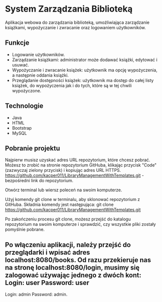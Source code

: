 # System Zarządzania Biblioteką

Aplikacja webowa do zarządzania biblioteką, umożliwiająca zarządzanie książkami, wypożyczanie i zwracanie oraz logowaniem użytkowników.

## Funkcje

- Logowanie użytkowników.
- Zarządzanie książkami: administrator może dodawać książki, edytować i usuwać.
- Wypożyczanie i zwracanie książek: użytkownik ma opcję wypożyczenia, a następnie oddania książki.
- Przeglądanie dostępności książek: użytkownik ma dostęp do całej listy książek, do wypożyczenia jak i do tych, które są w tej chwili wypożyczone.

## Technologie

- Java
- HTML
- Bootstrap
- MySQL

## Pobranie projektu
Najpierw musisz uzyskać adres URL repozytorium, które chcesz pobrać. Możesz to zrobić na stronie repozytorium GitHuba, klikając przycisk "Code" (zazwyczaj zielony przycisk) i kopiując adres URL HTTPS.
https://github.com/kacper011/LibraryManagementWithTemplates.git - bezpośredni link do repozytorium.

Otwórz terminal lub wiersz poleceń na swoim komputerze.

Użyj komendy git clone w terminalu, aby sklonować repozytorium z GitHuba. Składnia komendy jest następująca:
git clone https://github.com/kacper011/LibraryManagementWithTemplates.git

Po zakończeniu procesu git clone, możesz przejść do katalogu repozytorium na swoim komputerze i sprawdzić, czy wszystkie pliki zostały pomyślnie pobrane.

Po włączeniu aplikacji, należy przejść do przeglądarki i wpisać adres localhost:8080/books. Od razu przekieruje nas na stronę localhost:8080/login, musimy się zalogować używając jednego z dwóch kont: 
Login: user
Password: user
---------------
Login: admin
Password: admin.

